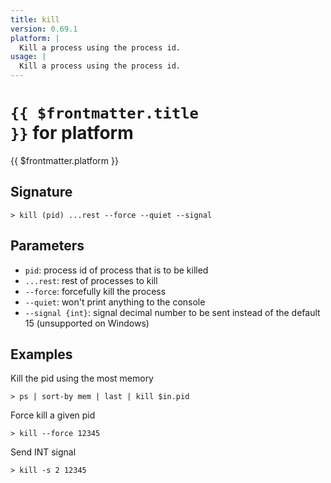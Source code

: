 ```yaml
---
title: kill
version: 0.69.1
platform: |
  Kill a process using the process id.
usage: |
  Kill a process using the process id.
---
```


# <code>{{ $frontmatter.title }}</code> for platform

<div class='command-title'>{{ $frontmatter.platform }}</div>

## Signature

```> kill (pid) ...rest --force --quiet --signal```

## Parameters

 -  `pid`: process id of process that is to be killed
 -  `...rest`: rest of processes to kill
 -  `--force`: forcefully kill the process
 -  `--quiet`: won't print anything to the console
 -  `--signal {int}`: signal decimal number to be sent instead of the default 15 (unsupported on Windows)

## Examples

Kill the pid using the most memory
```shell
> ps | sort-by mem | last | kill $in.pid
```

Force kill a given pid
```shell
> kill --force 12345
```

Send INT signal
```shell
> kill -s 2 12345
```
